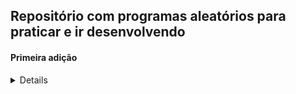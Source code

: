 <h2>Repositório com programas aleatórios para praticar e ir desenvolvendo</h2>

<h4>Primeira adição</h4>
<details><b>Scanner</b><br>
É uma classe que facilita a entrada de dados e quando utilizada em conjunto do <b>System.in</b>, que é um objeto, é o responsável pela leitura dos dados.<br>
Para conseguir ler utilizamos o método <b>next</b> com o tipo primitivo ao lado, nesse caso especifico foi: <b>nextInt</b> pois era um dado do tipo inteiro.<br><br>
<b>Vetor</b><br>
É uma estrutura de dados que serve para armazenar os dados de um certo tipo, nesse caso especifico, do tipo <b>int</b> (inteiro).

